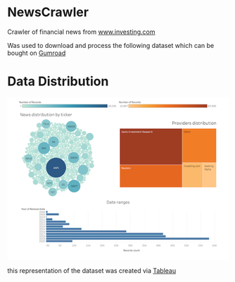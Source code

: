 # NewsCrawler
Crawler of financial news from www.investing.com

Was used to download and process the following dataset which can be bought on [Gumroad](https://henadzirabkin.gumroad.com/l/ovzes)


# Data Distribution
![Data Distribution](img.png)

this representation of the dataset was created via [Tableau](https://www.tableau.com/pricing/teams-orgs)
